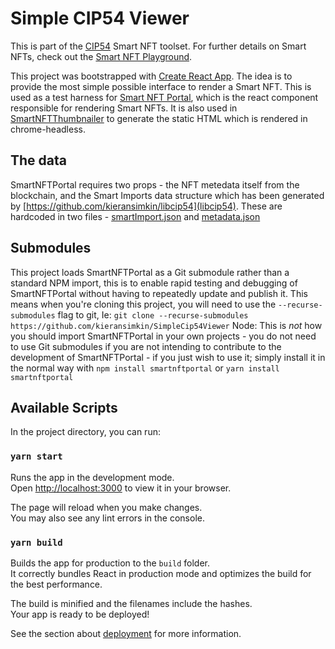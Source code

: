 # Simple CIP54 Viewer

This is part of the [CIP54](https://cips.cardano.org/cips/cip54) Smart NFT toolset. For further details on Smart NFTs, check out the [Smart NFT Playground](https://nft-playground.dev/).

This project was bootstrapped with [Create React App](https://github.com/facebook/create-react-app). The idea is to provide the most simple possible interface to render a Smart NFT.
This is used as a test harness for [Smart NFT Portal](https://github.com/kieransimkin/SmartNFTPortal), which is the react component responsible for rendering Smart NFTs. It is also used in [SmartNFTThumbnailer](https://github.com/kieransimkin/SmartNFTThumbnailer) to generate the static HTML which is rendered in chrome-headless. 

## The data

SmartNFTPortal requires two props - the NFT metedata itself from the blockchain, and the Smart Imports data structure which has been generated by [https://github.com/kieransimkin/libcip54](libcip54). These are hardcoded in two files - [smartImport.json](src/smartImport.json) and [metadata.json](src/metadata.json)

## Submodules

This project loads SmartNFTPortal as a Git submodule rather than a standard NPM import, this is to enable rapid testing and debugging of SmartNFTPortal without having to repeatedly update and publish it. 
This means when you're cloning this project, you will need to use the `--recurse-submodules` flag to git, Ie: `git clone --recurse-submodules https://github.com/kieransimkin/SimpleCip54Viewer`
Node: This is *not* how you should import SmartNFTPortal in your own projects - you do not need to use Git submodules if you are not intending to contribute to the development of SmartNFTPortal - if you just wish to use it; simply install it in the normal way with `npm install smartnftportal` or `yarn install smartnftportal`

## Available Scripts

In the project directory, you can run:

### `yarn start`

Runs the app in the development mode.\
Open [http://localhost:3000](http://localhost:3000) to view it in your browser.

The page will reload when you make changes.\
You may also see any lint errors in the console.

### `yarn build`

Builds the app for production to the `build` folder.\
It correctly bundles React in production mode and optimizes the build for the best performance.

The build is minified and the filenames include the hashes.\
Your app is ready to be deployed!

See the section about [deployment](https://facebook.github.io/create-react-app/docs/deployment) for more information.
